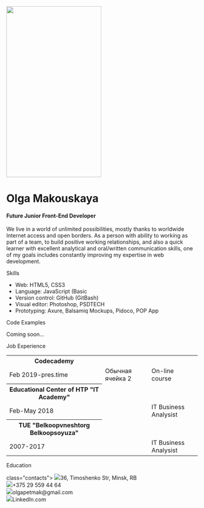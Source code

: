 <head>
    <meta http-equiv="Content-Type" content="text/html" charset="UTF-8">
    <title>Title</title>
    <link rel="stylesheet" href="style.css">
    <link rel="stylesheet" type="text/css" href="css/fontawesome.min.css" />
    <script src="index.js"></script>

</head>

<body>
<main>
    <div id="About">
        <img src="___" class="portrait" height="450px" width="250px">
        <h1>Olga Makouskaya</h1>
        <h4>Future Junior Front-End Developer</h4>
        <p class="subtitle">We live in a world of unlimited possibilities, mostly thanks to worldwide Internet access and open borders. As a person with ability to working as part of a team, to build positive working relationships, and also a quick learner with excellent analytical and oral/written communication skills, one of my goals includes constantly improving my expertise in web development.</p>
    </div>

   <p>Skills</p>

   <ul class="skills">
        <li>Web: HTML5, CSS3</li>
        <li>Language: JavaScript (Basic</li>
        <li>Version control: GitHub (GitBash)</li>
        <li>Visual editor: Photoshop, PSDTECH</li>
        <li>Prototyping: Axure, Balsamiq Mockups, Pidoco, POP App</li>
    </ul>

   <p>Code Examples</p>
   <p>Coming soon...</p>

   <p>Job Experience</p>
   <table class="job">
       <tr>
            <th>Codecademy</th>
        </tr>
        <tr>
            <td>Feb 2019-pres.time</td>
            <td>Обычная ячейка 2</td>
            <td>On-line course</td>
        </tr>
        <tr>
            <th>Educational Center of HTP "IT Academy"</th>
        </tr>
        <tr>
            <td>Feb-May 2018</td>
            <td><a href="Project https://docs.google.com/document/d/1asQhnNPCvgDWeMCuZ2oPo3HLFO8YgpfjOdyL-LATkjs/edit"></td>
            <td>IT Business Analysist</td>
        </tr>
        <tr>
            <th>TUE "Belkoopvneshtorg Belkoopsoyuza"</th>
        </tr>
        <tr>
            <td>2007-2017</td>
            <td><Translation of Contracts, Additional Agreements, Invoices, other accompanying docs; Negotiations and Correspondence with international Partners; International Etiquette, Communication skills></td>
            <td>IT Business Analysist</td>
        </tr>
    </table>

   <p>Education</p>

</main>






<div>
    <p> class="contacts">
        <a href="https://goo.gl/maps/hGUTJtkW1gt"><img src="assets___"></a>36, Timoshenko Str, Minsk, RB<br>
        <a href="tel:+375 29 559 44 64"><img src="______"></a>+375 29 559 44 64<br>
        <a href="mailto:olgapetmak@gmail.com"><img src="__________"></a>olgapetmak@gmail.com <br>
        <a href="https://www.linkedin.com/in/olga-makovskaya-b4a72679"><img src="__________"></a>LinkedIn.com
    </p>
</div>

</body>
